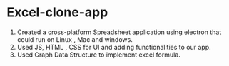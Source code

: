 # Excel-clone-app

1. Created a cross-platform Spreadsheet application using electron that could run on Linux , Mac and windows.
2. Used JS, HTML , CSS for UI and adding functionalities to our app.
3. Used Graph Data Structure to implement excel formula.
